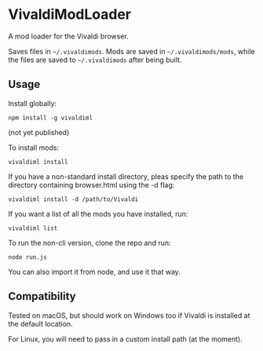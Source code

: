 # VivaldiModLoader

A mod loader for the Vivaldi browser.

Saves files in `~/.vivaldimods`. Mods are saved in `~/.vivaldimods/mods`, while the files are saved to `~/.vivaldimods` after being built.

## Usage
Install globally:
```
npm install -g vivaldiml
```
(not yet published)

To install mods:
```
vivaldiml install
```

If you have a non-standard install directory, pleas specify the path to the directory containing browser.html using the -d flag:
```
vivaldiml install -d /path/to/Vivaldi
```

If you want a list of all the mods you have installed, run:
```
vivaldiml list
```

To run the non-cli version, clone the repo and run:
```
node run.js
```

You can also import it from node, and use it that way.

## Compatibility
Tested on macOS, but should work on Windows too if Vivaldi is installed at the default location.

For Linux, you will need to pass in a custom install path (at the moment).
